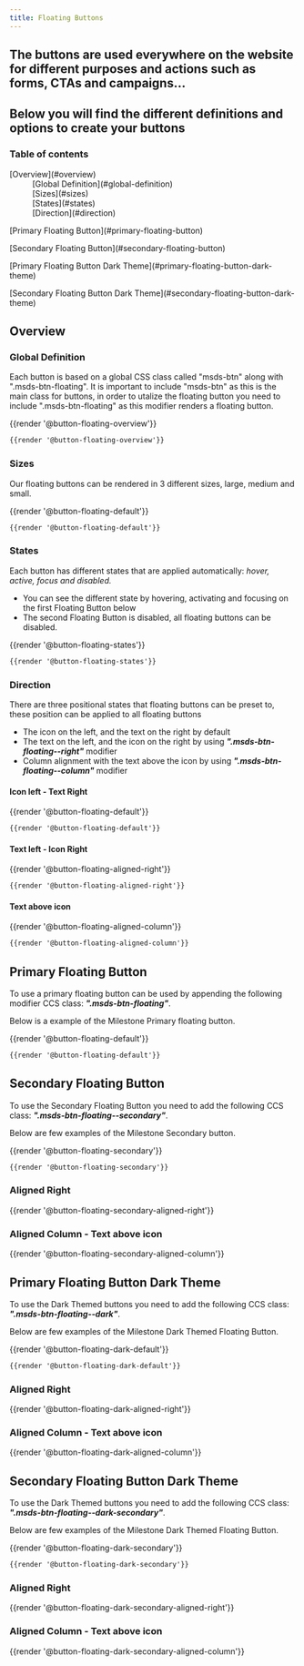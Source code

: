 ```yaml
---
title: Floating Buttons
---
```


## The buttons are used everywhere on the website for different purposes and actions such as forms, CTAs and campaigns...
## Below you will find the different definitions and options to create your buttons

### Table of contents
<div class="row">
    <div class="col-12">
        <dl>
            <dt>[Overview](#overview)</dt>
            <dd>[Global Definition](#global-definition)</dd>
            <dd>[Sizes](#sizes)</dd>
            <dd>[States](#states)</dd>
            <dd>[Direction](#direction)</dd>
        </dl>
        <dl>
            <dt>[Primary Floating Button](#primary-floating-button)</dt>
        </dl>
        <dl>
            <dt>[Secondary Floating Button](#secondary-floating-button)</dt>
        </dl>
        <dl>
            <dt>[Primary Floating Button Dark Theme](#primary-floating-button-dark-theme)</dt>
        </dl>
        <dl>
            <dt>[Secondary Floating Button Dark Theme](#secondary-floating-button-dark-theme)</dt>
        </dl>
    </div>
</div>

## Overview
### Global Definition
Each button is based on a global CSS class called "msds-btn" along with ".msds-btn-floating". It is important to include "msds-btn" as this is the main class for buttons, in order to utalize the floating button you need to include ".msds-btn-floating" as this modifier renders a floating button. 

<div class="element-preview">
  <div class="element-preview__inner">{{render '@button-floating-overview'}}</div>
</div>

```html
{{render '@button-floating-overview'}}
```

### Sizes
Our floating buttons can be rendered in 3 different sizes, large, medium and small.

<div class="element-preview">
  <div class="element-preview__inner">{{render '@button-floating-default'}}</div>
</div>

```html
{{render '@button-floating-default'}}
```

### States
Each button has different states that are applied automatically: <i>hover, active, focus and disabled.</i>
- You can see the different state by hovering, activating and focusing on the first Floating Button below
- The second Floating Button is disabled, all floating buttons can be disabled.

<div class="element-preview">
  <div class="element-preview__inner">{{render '@button-floating-states'}}</div>
</div>

```html
{{render '@button-floating-states'}}
```

### Direction
There are three positional states that floating buttons can be preset to, these position can be applied to all floating buttons
- The icon on the left, and the text on the right by default
- The text on the left, and the icon on the right by using <b><i>".msds-btn-floating\--right"</i></b> modifier
- Column alignment with the text above the icon by using <b><i>".msds-btn-floating\--column"</i></b> modifier

#### Icon left - Text Right
<div class="element-preview">
  <div class="element-preview__inner">{{render '@button-floating-default'}}</div>
</div>

```html
{{render '@button-floating-default'}}
```

#### Text left - Icon Right
<div class="element-preview">
  <div class="element-preview__inner">{{render '@button-floating-aligned-right'}}</div>
</div>

```html
{{render '@button-floating-aligned-right'}}
```

#### Text above icon
<div class="element-preview">
  <div class="element-preview__inner">{{render '@button-floating-aligned-column'}}</div>
</div>

```html
{{render '@button-floating-aligned-column'}}
```

## Primary Floating Button
To use a primary floating button can be used by appending the following modifier CCS class: <b><i>".msds-btn-floating"</i></b>. 

Below is a example of the Milestone Primary floating button.

<div class="element-preview">
  <div class="element-preview__inner">{{render '@button-floating-default'}}</div>
</div>

```html
{{render '@button-floating-default'}}
```

## Secondary Floating Button
To use the Secondary Floating Button you need to add the following CCS class: <b><i>".msds-btn-floating\--secondary"</i></b>. 

Below are few examples of the Milestone Secondary button.

<div class="element-preview">
  <div class="element-preview__inner">{{render '@button-floating-secondary'}}</div>
</div>

```html
{{render '@button-floating-secondary'}}
```

### Aligned Right
<div class="element-preview">
  <div class="element-preview__inner">{{render '@button-floating-secondary-aligned-right'}}</div>
</div>

### Aligned Column - Text above icon
<div class="element-preview">
  <div class="element-preview__inner">{{render '@button-floating-secondary-aligned-column'}}</div>
</div>


## Primary Floating Button Dark Theme
To use the Dark Themed buttons you need to add the following CCS class: <b><i>".msds-btn-floating\--dark"</i></b>. 

Below are few examples of the Milestone Dark Themed Floating Button. 

<div class="element-preview-dark">
  <div class="element-preview__inner">{{render '@button-floating-dark-default'}}</div>
</div>

```html
{{render '@button-floating-dark-default'}}
```

### Aligned Right
<div class="element-preview-dark">
  <div class="element-preview__inner">{{render '@button-floating-dark-aligned-right'}}</div>
</div>

### Aligned Column - Text above icon
<div class="element-preview-dark">
  <div class="element-preview__inner">{{render '@button-floating-dark-aligned-column'}}</div>
</div>

## Secondary Floating Button Dark Theme

To use the Dark Themed buttons you need to add the following CCS class: <b><i>".msds-btn-floating\--dark-secondary"</i></b>. 

Below are few examples of the Milestone Dark Themed Floating Button. 


<div class="element-preview-dark">
  <div class="element-preview__inner">{{render '@button-floating-dark-secondary'}}</div>
</div>

```html
{{render '@button-floating-dark-secondary'}}
```

### Aligned Right
<div class="element-preview-dark">
  <div class="element-preview__inner">{{render '@button-floating-dark-secondary-aligned-right'}}</div>
</div>

### Aligned Column - Text above icon
<div class="element-preview-dark">
  <div class="element-preview__inner">{{render '@button-floating-dark-secondary-aligned-column'}}</div>
</div>